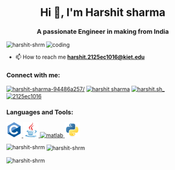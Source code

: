<h1 align="center">Hi 👋, I'm Harshit sharma</h1>
<h3 align="center">A passionate Engineer in making from India</h3>

<img align="right" alt="coding" width="400" src="https://user-images.githubusercontent.com/55389276/140866485-8fb1c876-9a8f-4d6a-98dc-08c4981eaf70.gif">

<p align="left"> <img src="https://komarev.com/ghpvc/?username=harshit-shrm&label=Profile%20views&color=0e75b6&style=flat" alt="harshit-shrm" /> </p>

- 📫 How to reach me **harshit.2125ec1016@kiet.edu**

<h3 align="left">Connect with me:</h3>
<p align="left">
<a href="https://linkedin.com/in/harshit-sharma-94486a257/" target="blank"><img align="center" src="https://raw.githubusercontent.com/rahuldkjain/github-profile-readme-generator/master/src/images/icons/Social/linked-in-alt.svg" alt="harshit-sharma-94486a257/" height="30" width="40" /></a>
<a href="https://fb.com/harshit sharma" target="blank"><img align="center" src="https://raw.githubusercontent.com/rahuldkjain/github-profile-readme-generator/master/src/images/icons/Social/facebook.svg" alt="harshit sharma" height="30" width="40" /></a>
<a href="https://instagram.com/harshit.sh_" target="blank"><img align="center" src="https://raw.githubusercontent.com/rahuldkjain/github-profile-readme-generator/master/src/images/icons/Social/instagram.svg" alt="harshit.sh_" height="30" width="40" /></a>
<a href="https://www.hackerrank.com/2125ec1016" target="blank"><img align="center" src="https://raw.githubusercontent.com/rahuldkjain/github-profile-readme-generator/master/src/images/icons/Social/hackerrank.svg" alt="2125ec1016" height="30" width="40" /></a>
</p>

<h3 align="left">Languages and Tools:</h3>
<p align="left"> <a href="https://www.cprogramming.com/" target="_blank" rel="noreferrer"> <img src="https://raw.githubusercontent.com/devicons/devicon/master/icons/c/c-original.svg" alt="c" width="40" height="40"/> </a> <a href="https://www.java.com" target="_blank" rel="noreferrer"> <img src="https://raw.githubusercontent.com/devicons/devicon/master/icons/java/java-original.svg" alt="java" width="40" height="40"/> </a> <a href="https://www.mathworks.com/" target="_blank" rel="noreferrer"> <img src="https://upload.wikimedia.org/wikipedia/commons/2/21/Matlab_Logo.png" alt="matlab" width="40" height="40"/> </a> <a href="https://www.python.org" target="_blank" rel="noreferrer"> <img src="https://raw.githubusercontent.com/devicons/devicon/master/icons/python/python-original.svg" alt="python" width="40" height="40"/> </a> </p>

<p><img align="left" src="https://github-readme-stats.vercel.app/api/top-langs?username=harshit-shrm&show_icons=true&locale=en&layout=compact" alt="harshit-shrm" /></p>

<p>&nbsp;<img align="center" src="https://github-readme-stats.vercel.app/api?username=harshit-shrm&show_icons=true&locale=en" alt="harshit-shrm" /></p>

<p><img align="center" src="https://github-readme-streak-stats.herokuapp.com/?user=harshit-shrm&" alt="harshit-shrm" /></p>
